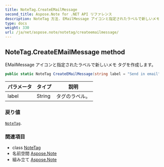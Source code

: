 ```yaml
---
title: NoteTag.CreateEMailMessage
second_title: Aspose.Note for .NET API リファレンス
description: NoteTag 方法. EMailMessage アイコンと指定されたラベルで新しいメモ タグを作成します
type: docs
weight: 330
url: /ja/net/aspose.note/notetag/createemailmessage/
---
```

## NoteTag.CreateEMailMessage method

EMailMessage アイコンと指定されたラベルで新しいメモ タグを作成します。

```csharp
public static NoteTag CreateEMailMessage(string label = "Send in email")
```

| パラメータ | タイプ | 説明 |
| --- | --- | --- |
| label | String | タグのラベル。 |

### 戻り値

[`NoteTag`](../).

### 関連項目

* class [NoteTag](../)
* 名前空間 [Aspose.Note](../../notetag/)
* 組み立て [Aspose.Note](../../../)


